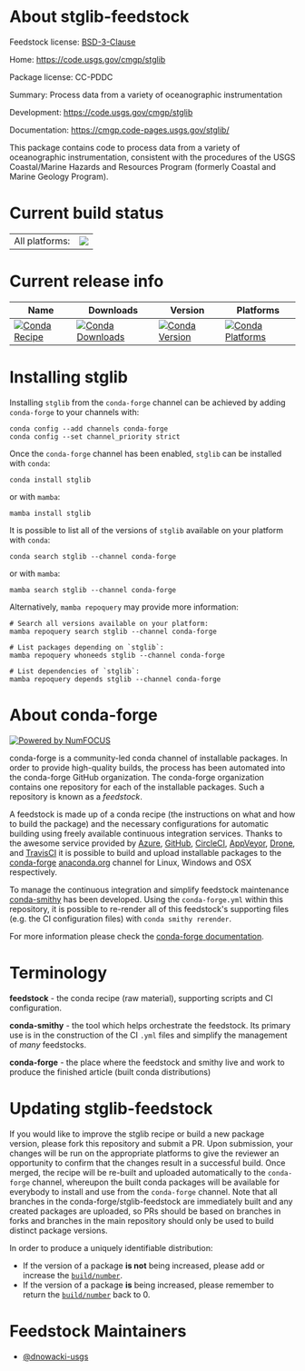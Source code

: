 About stglib-feedstock
======================

Feedstock license: [BSD-3-Clause](https://github.com/conda-forge/stglib-feedstock/blob/main/LICENSE.txt)

Home: https://code.usgs.gov/cmgp/stglib

Package license: CC-PDDC

Summary: Process data from a variety of oceanographic instrumentation

Development: https://code.usgs.gov/cmgp/stglib

Documentation: https://cmgp.code-pages.usgs.gov/stglib/

This package contains code to process data from a variety of oceanographic
instrumentation, consistent with the procedures of the USGS Coastal/Marine
Hazards and Resources Program (formerly Coastal and Marine Geology Program).


Current build status
====================


<table><tr><td>All platforms:</td>
    <td>
      <a href="https://dev.azure.com/conda-forge/feedstock-builds/_build/latest?definitionId=9257&branchName=main">
        <img src="https://dev.azure.com/conda-forge/feedstock-builds/_apis/build/status/stglib-feedstock?branchName=main">
      </a>
    </td>
  </tr>
</table>

Current release info
====================

| Name | Downloads | Version | Platforms |
| --- | --- | --- | --- |
| [![Conda Recipe](https://img.shields.io/badge/recipe-stglib-green.svg)](https://anaconda.org/conda-forge/stglib) | [![Conda Downloads](https://img.shields.io/conda/dn/conda-forge/stglib.svg)](https://anaconda.org/conda-forge/stglib) | [![Conda Version](https://img.shields.io/conda/vn/conda-forge/stglib.svg)](https://anaconda.org/conda-forge/stglib) | [![Conda Platforms](https://img.shields.io/conda/pn/conda-forge/stglib.svg)](https://anaconda.org/conda-forge/stglib) |

Installing stglib
=================

Installing `stglib` from the `conda-forge` channel can be achieved by adding `conda-forge` to your channels with:

```
conda config --add channels conda-forge
conda config --set channel_priority strict
```

Once the `conda-forge` channel has been enabled, `stglib` can be installed with `conda`:

```
conda install stglib
```

or with `mamba`:

```
mamba install stglib
```

It is possible to list all of the versions of `stglib` available on your platform with `conda`:

```
conda search stglib --channel conda-forge
```

or with `mamba`:

```
mamba search stglib --channel conda-forge
```

Alternatively, `mamba repoquery` may provide more information:

```
# Search all versions available on your platform:
mamba repoquery search stglib --channel conda-forge

# List packages depending on `stglib`:
mamba repoquery whoneeds stglib --channel conda-forge

# List dependencies of `stglib`:
mamba repoquery depends stglib --channel conda-forge
```


About conda-forge
=================

[![Powered by
NumFOCUS](https://img.shields.io/badge/powered%20by-NumFOCUS-orange.svg?style=flat&colorA=E1523D&colorB=007D8A)](https://numfocus.org)

conda-forge is a community-led conda channel of installable packages.
In order to provide high-quality builds, the process has been automated into the
conda-forge GitHub organization. The conda-forge organization contains one repository
for each of the installable packages. Such a repository is known as a *feedstock*.

A feedstock is made up of a conda recipe (the instructions on what and how to build
the package) and the necessary configurations for automatic building using freely
available continuous integration services. Thanks to the awesome service provided by
[Azure](https://azure.microsoft.com/en-us/services/devops/), [GitHub](https://github.com/),
[CircleCI](https://circleci.com/), [AppVeyor](https://www.appveyor.com/),
[Drone](https://cloud.drone.io/welcome), and [TravisCI](https://travis-ci.com/)
it is possible to build and upload installable packages to the
[conda-forge](https://anaconda.org/conda-forge) [anaconda.org](https://anaconda.org/)
channel for Linux, Windows and OSX respectively.

To manage the continuous integration and simplify feedstock maintenance
[conda-smithy](https://github.com/conda-forge/conda-smithy) has been developed.
Using the ``conda-forge.yml`` within this repository, it is possible to re-render all of
this feedstock's supporting files (e.g. the CI configuration files) with ``conda smithy rerender``.

For more information please check the [conda-forge documentation](https://conda-forge.org/docs/).

Terminology
===========

**feedstock** - the conda recipe (raw material), supporting scripts and CI configuration.

**conda-smithy** - the tool which helps orchestrate the feedstock.
                   Its primary use is in the construction of the CI ``.yml`` files
                   and simplify the management of *many* feedstocks.

**conda-forge** - the place where the feedstock and smithy live and work to
                  produce the finished article (built conda distributions)


Updating stglib-feedstock
=========================

If you would like to improve the stglib recipe or build a new
package version, please fork this repository and submit a PR. Upon submission,
your changes will be run on the appropriate platforms to give the reviewer an
opportunity to confirm that the changes result in a successful build. Once
merged, the recipe will be re-built and uploaded automatically to the
`conda-forge` channel, whereupon the built conda packages will be available for
everybody to install and use from the `conda-forge` channel.
Note that all branches in the conda-forge/stglib-feedstock are
immediately built and any created packages are uploaded, so PRs should be based
on branches in forks and branches in the main repository should only be used to
build distinct package versions.

In order to produce a uniquely identifiable distribution:
 * If the version of a package **is not** being increased, please add or increase
   the [``build/number``](https://docs.conda.io/projects/conda-build/en/latest/resources/define-metadata.html#build-number-and-string).
 * If the version of a package **is** being increased, please remember to return
   the [``build/number``](https://docs.conda.io/projects/conda-build/en/latest/resources/define-metadata.html#build-number-and-string)
   back to 0.

Feedstock Maintainers
=====================

* [@dnowacki-usgs](https://github.com/dnowacki-usgs/)

